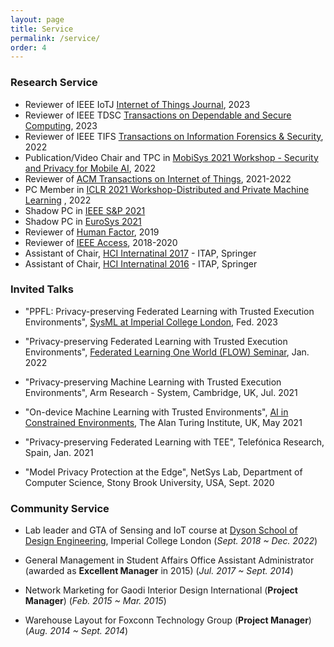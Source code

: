 ```yaml
---
layout: page
title: Service
permalink: /service/
order: 4
---
```


### Research Service
* Reviewer of IEEE IoTJ [Internet of Things Journal](https://ieee-iotj.org/), 2023
* Reviewer of IEEE TDSC [Transactions on Dependable and Secure Computing](https://ieeexplore.ieee.org/xpl/RecentIssue.jsp?punumber=8858), 2023
* Reviewer of IEEE TIFS [Transactions on Information Forensics & Security](https://ieeexplore.ieee.org/xpl/RecentIssue.jsp?punumber=10206), 2022
* Publication/Video Chair and TPC in [MobiSys 2021 Workshop - Security and Privacy for Mobile AI](https://maisp.gitlab.io/), 2022
* Reviewer of [ACM Transactions on Internet of Things](https://dl.acm.org/journal/tiot), 2021-2022
* PC Member in [ICLR 2021 Workshop-Distributed and Private Machine Learning](https://dp-ml.github.io/2021-workshop-ICLR/) , 2022
* Shadow PC in [IEEE S&P 2021](http://www.ieee-security.org/TC/SP2021/cfpapers.html)
* Shadow PC in [EuroSys 2021](https://2021.eurosys.org/)
* Reviewer of [Human Factor](https://uk.sagepub.com/en-gb/eur/journal/human-factors), 2019
* Reviewer of [IEEE Access](https://ieeeaccess.ieee.org/), 2018-2020
* Assistant of Chair, [HCI Internatinal 2017](http://2017.hci.international/) - ITAP, Springer
* Assistant of Chair, [HCI Internatinal 2016](http://2016.hci.international/) - ITAP, Springer


### Invited Talks
* "PPFL: Privacy-preserving Federated Learning with Trusted Execution Environments", [SysML at Imperial College London](https://sysml.doc.ic.ac.uk/seminar/), Fed. 2023

* "Privacy-preserving Federated Learning with Trusted Execution Environments", [Federated Learning One World (FLOW) Seminar](https://sites.google.com/view/one-world-seminar-series-flow/home), Jan. 2022

* "Privacy-preserving Machine Learning with Trusted Execution Environments", Arm Research - System, Cambridge, UK, Jul. 2021

* "On-device Machine Learning with Trusted Environments", [AI in Constrained Environments](https://www.turing.ac.uk/research/interest-groups/ai-resource-and-data-constrained-environments), The Alan Turing Institute, UK, May 2021

* "Privacy-preserving Federated Learning with TEE", Telefónica Research, Spain, Jan. 2021

* "Model Privacy Protection at the Edge", NetSys Lab, Department of Computer Science, Stony Brook University, USA, Sept. 2020


### Community Service
* Lab leader and GTA of Sensing and IoT course at [Dyson School of Design Engineering](http://www.imperial.ac.uk/design-engineering/), Imperial College London
(*Sept. 2018 ~ Dec. 2022*)

<!--* General Teaching Space Helper at [Dyson School of Design Engineering](http://www.imperial.ac.uk/design-engineering/) (**GTA**)
(*Sept. 2018 ~ Sept. 2019*)
-->
* General Management in Student Affairs Office Assistant Administrator (awarded as **Excellent Manager** in 2015)
(*Jul. 2017 ~ Sept. 2014*)

* Network Marketing for Gaodi Interior Design International (**Project Manager**)
(*Feb. 2015 ~ Mar. 2015*)

* Warehouse Layout for Foxconn Technology Group (**Project Manager**)
(*Aug. 2014 ~ Sept. 2014*)